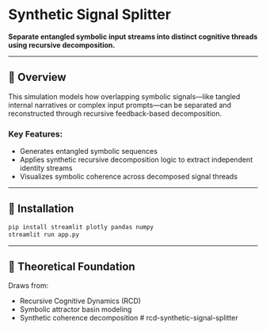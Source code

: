 
# Synthetic Signal Splitter

**Separate entangled symbolic input streams into distinct cognitive threads using recursive decomposition.**

---

## 🧠 Overview

This simulation models how overlapping symbolic signals—like tangled internal narratives or complex input prompts—can be separated and reconstructed through recursive feedback-based decomposition.

### Key Features:
- Generates entangled symbolic sequences
- Applies synthetic recursive decomposition logic to extract independent identity streams
- Visualizes symbolic coherence across decomposed signal threads

---

## 🔧 Installation

```bash
pip install streamlit plotly pandas numpy
streamlit run app.py
```

---

## 🧪 Theoretical Foundation

Draws from:
- Recursive Cognitive Dynamics (RCD)
- Symbolic attractor basin modeling
- Synthetic coherence decomposition
#   r c d - s y n t h e t i c - s i g n a l - s p l i t t e r  
 